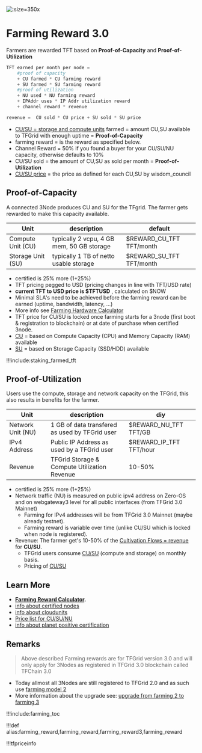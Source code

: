 ![](img/farming_reward.jpg ':size=350x')

# Farming Reward 3.0

Farmers are rewarded TFT based on **Proof-of-Capacity** and **Proof-of-Utilization**

```python
TFT earned per month per node = 
    #proof of capacity
    + CU farmed * CU farming reward 
    + SU farmed * SU farming reward 
    #proof of utilization
    + NU used * NU farming reward
    + IPAddr uses * IP Addr utilization reward
    + channel reward * revenue

revenue =  CU sold * CU price + SU sold * SU price

```

- [CU/SU = storage and compute units](cloudunits) farmed  = amount CU,SU available to TFGrid with enough uptime = **Proof-of-Capacity**
- farming reward = is the reward as specified below.
- Channel Reward = 50% if you found a buyer for your CU/SU/NU capacity, otherwise defaults to 10%
- CU/SU sold = the amount of CU,SU as sold per month = **Proof-of-Utilization**
- [CU/SU price](cloudunits_pricing) = the price as defined for each CU,SU by wisdom_council


## Proof-of-Capacity

A connected 3Node produces CU and SU for the TFgrid.
The farmer gets rewarded to make this capacity available.

|       Unit        |                description                |         default          |
| ----------------- | ----------------------------------------- | ------------------------ |
| Compute Unit (CU) | typically 2 vcpu, 4 GB mem, 50 GB storage | $REWARD_CU_TFT TFT/month |
| Storage Unit (SU) | typically 1 TB of netto usable storage    | $REWARD_SU_TFT TFT/month |


- certified is 25% more (1+25%)
- TFT pricing pegged to USD (pricing changes in line with TFT/USD rate)
- **current TFT to USD price is $TFTUSD** , calculated on $NOW
- Minimal SLA's need to be achieved before the farming reward can be earned (uptime, bandwidth, latency, ...)
- More info see [Farming Hardware Calculator](farming_calculator)
- TFT price for CU/SU is locked once farming starts for a 3node (first boot & registration to blockchain) or at date of purchase when certified 3node.
- [CU](cloudunits) = based on  Compute Capacity (CPU) and Memory Capacity (RAM) available
- [SU](cloudunits) = based on Storage Capacity (SSD/HDD) available

!!!include:staking_farmed_tft

<!-- - [farming reward to USD calculated here](https://secure.threefold.me/sheet/#/2/sheet/view/fKtztayZuHQ--qqU2Jg0xGpELaYcKnyKzGkxPir+Nho/embed/) -->

## Proof-of-Utilization

Users use the compute, storage and network capacity on the TFGrid, this also results in benefits for the farmer.

|       Unit        |                  description                   |      diy      |
| ----------------- | ---------------------------------------------- | ------------- |
| Network Unit (NU) | 1 GB of data transfered as used by TFGrid user | $REWARD_NU_TFT TFT/GB    |
| IPv4 Address      | Public IP Address as used by a TFGrid user     | $REWARD_IP_TFT TFT/hour |
| Revenue           | TFGrid Storage & Compute Utilization Revenue   | 10-50%        |

- certified is 25% more (1+25%)
- Network traffic (NU) is measured on public ipv4 address on Zero-OS and on webgateway3 level for all public interfaces (from TFGrid 3.0 Mainnet)
  - Farming for IPv4 addresses will be from TFGrid 3.0 Mainnet (maybe already testnet).
  - Farming reward is variable over time (unlike CU/SU which is locked when node is registered).
- Revenue: The farmer get's 10-50% of the [Cultivation Flows = revenue](cultivation_flow) for **CU/SU**.
  - TFGrid users consume [CU/SU](cloudunits) (compute and storage) on monthly basis.
  - Pricing of [CU/SU](cloudunits_pricing)

## Learn More

- **[Farming Reward Calculator](farming_calculator).**
- [info about certified nodes](certified_node)
- [info about cloudunits](cloudunits)
- [Price list for CU/SU/NU](cloudunits_pricing)
- [info about planet positive certification](certified_farming)

## Remarks

> Above described Farming rewards are for TFGrid version 3.0 and will only apply for 3Nodes as registered in TFGrid 3.0 blockchain called TFChain 3.0

- Today allmost all 3Nodes are still registered to TFGrid 2.0 and as such use [farming model 2](farming_reward2)
- More information about the upgrade see: [upgrade from farming 2 to farming 3](farming_upgrade_2_3)

!!!include:farming_toc

!!!def alias:farming_reward,farming_reward,farming_reward3,farming_reward

!!!tfpriceinfo